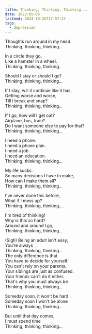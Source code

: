 ```yaml
---
title: Thinking, Thinking, Thinking...
date: 2022-05-06
lastmod: 2024-10-26T17:57:27
tags:
  - depression
---
```

  
Thoughts run around in my head.  
Thinking, thinking, thinking...  
  
In a circle they go,  
Like a hamster in a wheel.  
Thinking, thinking, thinking.  
  
Should I stay or should I go?  
Thinking, thinking, thinking...  
  
If I stay, will it continue like it has,  
Getting worse and worse,  
Till I break and snap?  
Thinking, thinking, thinking...  
  
If I go, how will I get out?  
Airplane, bus, train?  
Do I want someone else to pay for that?  
Thinking, thinking, thinking...  
  
I need a phone.  
I need a phone plan.  
I need a job.  
I need an education.  
Thinking, thinking, thinking...  
  
My life sucks.  
So many decisions I have to make,  
How can I make them all?  
Thinking, thinking, thinking...  
  
I've never done this before,  
What if I mess up?  
Thinking, thinking, thinking....  
  
I'm tired of thinking!  
Why is this so hard?  
Around and around I go,  
Thinking, thinking, thinking...  
  
(Sigh) Being an adult isn't easy,  
You're always  
Thinking, thinking, thinking...  
The only difference is that  
You have to decide for yourself.  
You can't rely on your parents.  
Your siblings are just as confused.  
Your friends can't do it either.  
That's why you must always be  
Thinking, thinking, thinking...  
  
Someday soon, it won't be hard.  
Someday soon I won't be alone  
Thinking, thinking, thinking...  
  
But until that day comes,  
I must spend time  
Thinking, thinking, thinking...  
